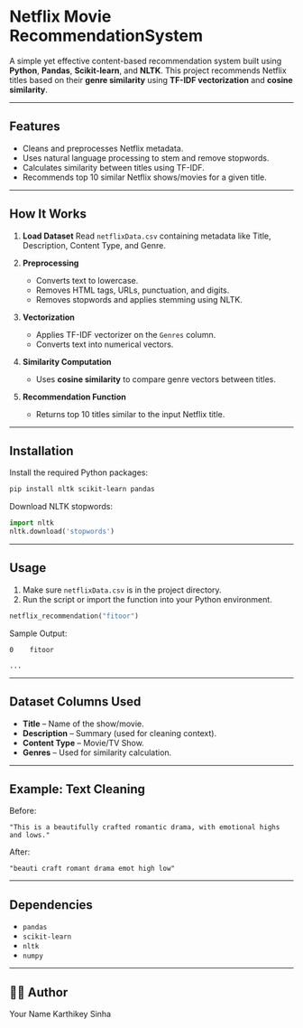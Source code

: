 
#  Netflix Movie RecommendationSystem

A simple yet effective content-based recommendation system built using **Python**, **Pandas**, **Scikit-learn**, and **NLTK**.
This project recommends Netflix titles based on their **genre similarity** using **TF-IDF vectorization** and **cosine similarity**.

---

##  Features

* Cleans and preprocesses Netflix metadata.
* Uses natural language processing to stem and remove stopwords.
* Calculates similarity between titles using TF-IDF.
* Recommends top 10 similar Netflix shows/movies for a given title.

---

##  How It Works

1. **Load Dataset**
   Read `netflixData.csv` containing metadata like Title, Description, Content Type, and Genre.

2. **Preprocessing**

   * Converts text to lowercase.
   * Removes HTML tags, URLs, punctuation, and digits.
   * Removes stopwords and applies stemming using NLTK.

3. **Vectorization**

   * Applies TF-IDF vectorizer on the `Genres` column.
   * Converts text into numerical vectors.

4. **Similarity Computation**

   * Uses **cosine similarity** to compare genre vectors between titles.

5. **Recommendation Function**

   * Returns top 10 titles similar to the input Netflix title.

---

##  Installation

Install the required Python packages:

```bash
pip install nltk scikit-learn pandas
```

Download NLTK stopwords:

```python
import nltk
nltk.download('stopwords')
```

---

##  Usage

1. Make sure `netflixData.csv` is in the project directory.
2. Run the script or import the function into your Python environment.

```python
netflix_recommendation("fitoor")
```

Sample Output:

```
0    fitoor

...
```

---

## Dataset Columns Used

* **Title** – Name of the show/movie.
* **Description** – Summary (used for cleaning context).
* **Content Type** – Movie/TV Show.
* **Genres** – Used for similarity calculation.

---

##  Example: Text Cleaning

Before:

```
"This is a beautifully crafted romantic drama, with emotional highs and lows."
```

After:

```
"beauti craft romant drama emot high low"
```

---

##  Dependencies

* `pandas`
* `scikit-learn`
* `nltk`
* `numpy`

---

## 👨‍💻 Author

Your Name
Karthikey Sinha



